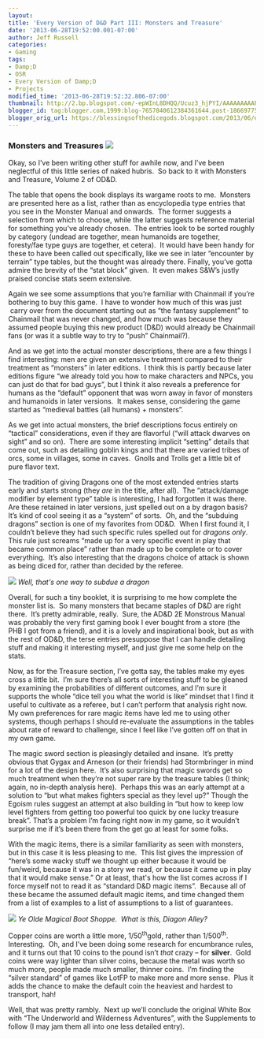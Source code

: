 ```yaml
---
layout:  
title: 'Every Version of D&D Part III: Monsters and Treasure'
date: '2013-06-28T19:52:00.001-07:00'
author: Jeff Russell
categories:
- Gaming
tags:
- Damp;D
- OSR
- Every Version of Damp;D
- Projects
modified_time: '2013-06-28T19:52:32.806-07:00'
thumbnail: http://2.bp.blogspot.com/-epWInL8DHQQ/Ucuz3_hjPYI/AAAAAAAAAPc/hROXJxUOgow/s72-c/Monsters&Treasure.png
blogger_id: tag:blogger.com,1999:blog-7657840612384361644.post-186697753385014167
blogger_orig_url: https://blessingsofthedicegods.blogspot.com/2013/06/every-version-of-d-part-iii-monsters.html
---
```


 ### Monsters and Treasures  [![](http://2.bp.blogspot.com/-epWInL8DHQQ/Ucuz3_hjPYI/AAAAAAAAAPc/hROXJxUOgow/s320/Monsters&Treasure.png)](http://2.bp.blogspot.com/-epWInL8DHQQ/Ucuz3_hjPYI/AAAAAAAAAPc/hROXJxUOgow/s1600/Monsters&Treasure.png) 
  

Okay, so I’ve been writing other stuff for awhile now, and I’ve been neglectful of this little series of naked hubris.  So back to it with Monsters and Treasure, Volume 2 of OD&D. 
  

The table that opens the book displays its wargame roots to me.  Monsters are presented here as a list, rather than as encyclopedia type entries that you see in the Monster Manual and onwards.  The former suggests a selection from which to choose, while the latter suggests reference material for something you've already chosen.  The entries look to be sorted roughly by category (undead are together, mean humanoids are together, foresty/fae type guys are together, et cetera).  It would have been handy for these to have been called out specifically, like we see in later “encounter by terrain” type tables, but the thought was already there. Finally, you’ve gotta admire the brevity of the “stat block” given.  It even makes S&W’s justly praised concise stats seem extensive. 
  

Again we see some assumptions that you’re familiar with Chainmail if you’re bothering to buy this game.  I have to wonder how much of this was just  carry over from the document starting out as “the fantasy supplement” to Chainmail that was never changed, and how much was because they assumed people buying this new product (D&D) would already be Chainmail fans (or was it a subtle way to try to “push” Chainmail?). 
  

And as we get into the actual monster descriptions, there are a few things I find interesting: men are given an extensive treatment compared to their treatment as “monsters” in later editions.  I think this is partly because later editions figure “we already told you how to make characters and NPCs, you can just do that for bad guys”, but I think it also reveals a preference for humans as the “default” opponent that was worn away in favor of monsters and humanoids in later versions.  It makes sense, considering the game started as “medieval battles (all humans) + monsters”.   
  

As we get into actual monsters, the brief descriptions focus entirely on “tactical” considerations, even if they are flavorful (“will attack dwarves on sight” and so on).  There are some interesting implicit “setting” details that come out, such as detailing goblin kings and that there are varied tribes of orcs, some in villages, some in caves.  Gnolls and Trolls get a little bit of pure flavor text. 
  

The tradition of giving Dragons one of the most extended entries starts early and starts strong (they *are* in the title, after all).  The “attack/damage modifier by element type” table is interesting, I had forgotten it was there.  Are these retained in later versions, just spelled out on a by dragon basis? It’s kind of cool seeing it as a “system” of sorts.  Oh, and the “subduing dragons” section is one of my favorites from OD&D.  When I first found it, I couldn’t believe they had such specific rules spelled out for *dragons only*.  This rule just screams “made up for a very specific event in play that became common place” rather than made up to be complete or to cover everything.  It’s also interesting that the dragons choice of attack is shown as being diced for, rather than decided by the referee.   
  

[![](http://2.bp.blogspot.com/-4BrbvKLuXBA/Uc5J5nok3bI/AAAAAAAAAPw/io8hmXJPzuQ/s320/dragon_queen_by_scarypet-d5huufb.jpg)](http://2.bp.blogspot.com/-4BrbvKLuXBA/Uc5J5nok3bI/AAAAAAAAAPw/io8hmXJPzuQ/s1111/dragon_queen_by_scarypet-d5huufb.jpg)  *Well, that's one way to subdue a dragon* 
  

Overall, for such a tiny booklet, it is surprising to me how complete the monster list is.  So many monsters that became staples of D&D are right there.  It’s pretty admirable, really.  Sure, the AD&D 2E Monstrous Manual was probably the very first gaming book I ever bought from a store (the PHB I got from a friend), and it is a lovely and inspirational book, but as with the rest of OD&D, the terse entries presuppose that I can handle detailing stuff and making it interesting myself, and just give me some help on the stats.   
  

Now, as for the Treasure section, I’ve gotta say, the tables make my eyes cross a little bit.  I’m sure there’s all sorts of interesting stuff to be gleaned by examining the probabilities of different outcomes, and I’m sure it supports the whole “dice tell you what the world is like” mindset that I find it useful to cultivate as a referee, but I can’t perform that analysis right now.  My own preferences for rare magic items have led me to using other systems, though perhaps I should re-evaluate the assumptions in the tables about rate of reward to challenge, since I feel like I’ve gotten off on that in my own game. 
  

The magic sword section is pleasingly detailed and insane.  It’s pretty obvious that Gygax and Arneson (or their friends) had Stormbringer in mind for a lot of the design here.  It’s also surprising that magic swords get so much treatment when they’re not super rare by the treasure tables (I think; again, no in-depth analysis here).  Perhaps this was an early attempt at a solution to “but what makes fighters special as they level up?” Though the Egoism rules suggest an attempt at also building in “but how to keep low level fighters from getting too powerful too quick by one lucky treasure break”. That’s a problem I’m facing right now in my game, so it wouldn’t surprise me if it’s been there from the get go at least for some folks. 
  

With the magic items, there is a similar familiarity as seen with monsters, but in this case it is less pleasing to me.  This list gives the impression of “here’s some wacky stuff we thought up either because it would be fun/weird, because it was in a story we read, or because it came up in play that it would make sense.” Or at least, that's how the list comes across if I force myself not to read it as “standard D&D magic items”.  Because all of these became the assumed default magic items, and time changed them from a list of examples to a list of assumptions to a list of guarantees. 
  

[![](http://2.bp.blogspot.com/-OJ3lrEA52Pk/Uc5Khg4-ouI/AAAAAAAAAP4/5sJZraUihL8/s320/designdev_magic2.jpg)](http://2.bp.blogspot.com/-OJ3lrEA52Pk/Uc5Khg4-ouI/AAAAAAAAAP4/5sJZraUihL8/s350/designdev_magic2.jpg)  *Ye Olde Magical Boot Shoppe.  What is this, Diagon Alley?* 
  

Copper coins are worth a little more, 1/50<sup>th</sup>gold, rather than 1/500<sup>th</sup>.  Interesting.  Oh, and I’ve been doing some research for encumbrance rules, and it turns out that 10 coins to the pound isn’t *that* crazy – for **silver**.  Gold coins were way lighter than silver coins, because the metal was worth so much more, people made much smaller, thinner coins.  I’m finding the “silver standard” of games like LotFP to make more and more sense.  Plus it adds the chance to make the default coin the heaviest and hardest to transport, hah! 
  

Well, that was pretty rambly.  Next up we’ll conclude the original White Box with “The Underworld and Wilderness Adventures”, with the Supplements to follow (I may jam them all into one less detailed entry). 
